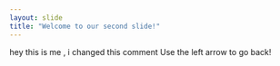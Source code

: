 ```yaml
---
layout: slide
title: "Welcome to our second slide!"
---
```

hey this is me , i changed this comment 
Use the left arrow to go back!
